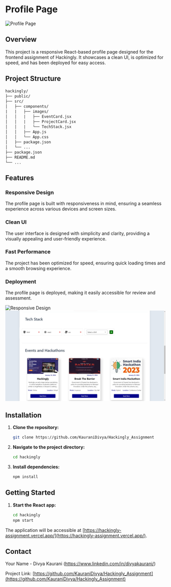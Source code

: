 
# Profile Page


![Profile Page](https://firebasestorage.googleapis.com/v0/b/studymate-c44e8.appspot.com/o/WhatsApp%20Image%202024-01-12%20at%2011.19.58%20PM.jpeg?alt=media&token=cc4cdab0-d822-4ad5-9187-9d2b80fc136b)

## Overview

This project is a responsive React-based profile page designed for the frontend assignment of Hackingly. It showcases a clean UI, is optimized for speed, and has been deployed for easy access.

## Project Structure

```plaintext
hackingly/
├── public/
├── src/
│   ├── components/
|   |   ├── images/
│   │   |   ├── EventCard.jsx
│   │   |   ├── ProjectCard.jsx
│   │   |   └── TechStack.jsx
│   │   ├── App.js
│   │   └── App.css
│   ├── package.json
│   └── ...
├── package.json
├── README.md
└── ...
```

## Features
### Responsive Design



The profile page is built with responsiveness in mind, ensuring a seamless experience across various devices and screen sizes.

### Clean UI



The user interface is designed with simplicity and clarity, providing a visually appealing and user-friendly experience.

### Fast Performance



The project has been optimized for speed, ensuring quick loading times and a smooth browsing experience.

### Deployment



The profile page is deployed, making it easily accessible for review and assessment.

![Responsive Design](https://firebasestorage.googleapis.com/v0/b/studymate-c44e8.appspot.com/o/WhatsApp%20Image%202024-01-12%20at%2011.22.00%20PM.jpeg?alt=media&token=93c15678-ad47-4183-8686-c42580614197) ![Clean UI](./src/components/images/cleanui.jpeg)
## Installation

1. **Clone the repository:**

   ```bash
   git clone https://github.com/KauraniDivya/Hackingly_Assignment
   ```

2. **Navigate to the project directory:**

   ```bash
   cd hackingly
   ```

3. **Install dependencies:**

   ```bash
   npm install

   ```
## Getting Started



1. **Start the React app:**

   ```bash
   cd hackingly 
   npm start
   ```

The application will be accessible at [https://hackingly-assignment.vercel.app/](https://hackingly-assignment.vercel.app/).


## Contact

Your Name - Divya Kaurani (https://www.linkedin.com/in/divyakaurani/)

Project Link: [https://github.com/KauraniDivya/Hackingly_Assignment](https://github.com/KauraniDivya/Hackingly_Assignment)


